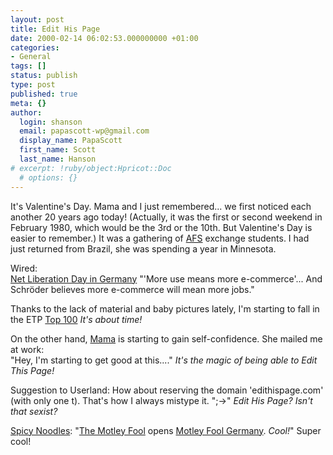 ```yaml
---
layout: post
title: Edit His Page
date: 2000-02-14 06:02:53.000000000 +01:00
categories:
- General
tags: []
status: publish
type: post
published: true
meta: {}
author:
  login: shanson
  email: papascott-wp@gmail.com
  display_name: PapaScott
  first_name: Scott
  last_name: Hanson
# excerpt: !ruby/object:Hpricot::Doc
  # options: {}
---
```

<p>It's Valentine's Day. Mama and I just remembered... we first noticed each another 20 years ago today! (Actually, it was the first or second weekend in February 1980, which would be the 3rd or the 10th. But Valentine's Day is easier to remember.) It was a gathering of <a href="http://www.afs.org">AFS</a> exchange students. I had just returned from Brazil, she was spending a year in Minnesota.</p>
<p>Wired: <a href="http://www.wired.com/news/business/0,1367,34308,00.html"><br />
Net Liberation Day in Germany</a> "'More use means more e-commerce'... And Schröder believes more e-commerce will mean more jobs." </p>
<p>Thanks to the lack of material and baby pictures lately, I'm starting to fall in the ETP <a href="http://www.editthispage.com/Top100">Top 100</a> <i>It's about time!</i></p>
<p>On the other hand, <a href="http://Mama.editthispage.com">Mama</a> is starting to gain self-confidence. She mailed me at work:<br />
"Hey, I'm starting to get good at this...." <i>It's the magic of being able to Edit This Page!</i></p>
<p>Suggestion to Userland: How about reserving the domain 'edithispage.com' (with only one t). That's how I always mistype it. ";->" <i>Edit His Page? Isn't that sexist?</i></p>
<p><a href="http://spicynoodles.com">Spicy Noodles</a>: "<a href="http://www.fool.com">The Motley Fool</a> opens <a href="http://www.fool.de">Motley Fool Germany</a>. <i>Cool!</i>" Super cool!</p>
